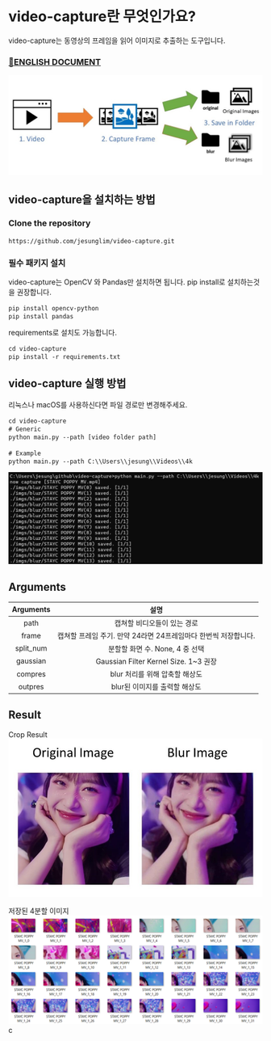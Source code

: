 # video-capture란 무엇인가요?
video-capture는 동영상의 프레임을 읽어 이미지로 추출하는 도구입니다.

### [📜ENGLISH DOCUMENT](https://github.com/jesunglim/video-capture/blob/main/README_EN.md)

![diagram](screenshots/diagram.jpg)



## video-capture을 설치하는 방법

### Clone the repository
```
https://github.com/jesunglim/video-capture.git
```

### 필수 패키지 설치
video-capture는 OpenCV 와 Pandas만 설치하면 됩니다.
pip install로 설치하는것을 권장합니다.
```
pip install opencv-python
pip install pandas
```

requirements로 설치도 가능합니다.

```
cd video-capture
pip install -r requirements.txt
```

## video-capture 실행 방법
리눅스나 macOS를 사용하신다면 파일 경로만 변경해주세요.
```
cd video-capture
# Generic
python main.py --path [video folder path]

# Example
python main.py --path C:\\Users\\jesung\\Videos\\4k
```
![photo](screenshots/run.png)

## Arguments
|   Arguments   |       설명
|:-------------:|:------------------------------------:|
|   path        |   캡쳐할 비디오들이 있는 경로
|   frame       |   캡쳐할 프레임 주기. 만약 24라면 24프레임마다 한번씩 저장합니다.
|   split_num   |   분할할 화면 수. None, 4 중 선택
|   gaussian    |   Gaussian Filter Kernel Size.  1~3 권장
|   compres     |   blur 처리를 위해 압축할 해상도
|   outpres     |   blur된 이미지를 출력할 해상도

## Result
Crop Result
![crop_result](screenshots/crop_result.jpg)

저장된 4분할 이미지
![split_result](screenshots/split_result.png)c